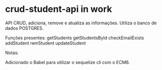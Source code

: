 # crud-student-api in work


API CRUD, adiciona, remove e atualiza as informações.
Utiliza o banco de dados POSTGRES.

Funções presentes:
getStudents
getStudentsById
checkEmailExists
addStudent
remStudent
updateStudent


Notas:

Adicionado o Babel para utilizar o sequelize cli com o ECM6.
